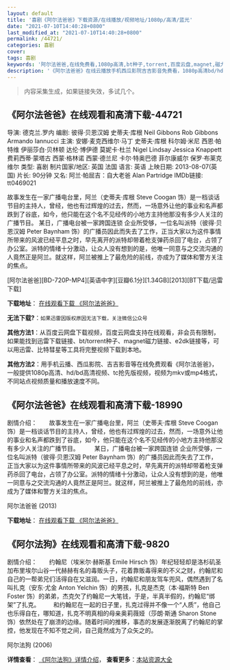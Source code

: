 ```yaml
---
layout: default
title: '喜剧《阿尔法爸爸》下载资源/在线播放/视频地址/1080p/高清/蓝光'
date: "2021-07-10T14:40:28+0800"
last_modified_at: "2021-07-10T14:40:28+0800"
permalink: /44721/
categories: 喜剧
cover:
tags: 喜剧
keywords: '阿尔法爸爸,在线免费看,1080p高清,bt种子,torrent,百度云盘,magnet,磁力链,迅雷下载资源'
description: '《阿尔法爸爸》在线云播放手机西瓜影院吉吉影音免费看，1080p高清bd/hd未删减完整版和tc抢先枪版，mkv/mp4格式，附带bt/torrent种子、magnet/磁力链、百度云盘、网盘资源迅雷下载链接'
---
```


>内容采集生成，如果链接失效，多试几个。


## 《阿尔法爸爸》在线观看和高清下载-44721

导演: 德克兰.罗内 编剧: 彼得·贝恩汉姆 史蒂夫·库根 Neil Gibbons Rob Gibbons Armando Iannucci 主演: 安娜·麦克西维尔·马丁 史蒂夫·库根 科尔姆·米尼 西恩·帕特维 伊丽莎白·贝林顿 达伦·博伊德 莫妮卡·杜兰 Nigel Lindsay Jessica Knappett 费莉西蒂·蒙塔古 西蒙·格林诺 西蒙·德兰尼 卡尔·特奥巴德 菲尔康威尔 保罗·布莱克维尔 类型: 喜剧 制片国家/地区: 英国 法国 语言: 英语 上映日期: 2013-08-07(英国) 片长: 90分钟 又名: 阿兰·帕屈吉：自大老爸 Alan Partridge IMDb链接: tt0469021

故事发生在一家广播电台里，阿兰（史蒂夫·库根 Steve Coogan 饰）是一档谈话节目的主持人，曾经，他也有过辉煌的过去，然而，一场意外让他的事业和名声都跌到了谷底，如今，他只能在这个名不见经传的小地方主持他那没有多少人关注的广播节目。 某日，广播电台被一家跨国连锁 企业所受够，一位名叫派特（彼得·贝恩汉姆 Peter Baynham 饰）的广播员因此而失去了工作，正当大家以为这件事情所带来的风波已经平息之时，早先离开的派特却带着枪支弹药杀回了电台，占领了办公室。派特的情绪十分激动，让众人没有想到的是，他唯一同意与之交流沟通的人竟然正是阿兰。就这样，阿兰被推上了最危险的前线，亦成为了媒体和警方关注的焦点。


[阿尔法爸爸][BD-720P-MP4][英语中字][豆瓣6.1分][1.34GB][2013][BT下载/迅雷下载]

**下载地址**： [在线观看下载 《阿尔法爸爸》](https://www.btdx8.com/torrent/alan_partridge_alpha_papa_2013.html) 


**无法下载?**：`如果迅雷因版权原因无法下载，关注微信公众号 `

**其他方法1**：从百度云网盘下载视频，百度云网盘支持在线观看，非会员有限制，如果能找到迅雷下载链接、bt/torrent种子、magnet磁力链接、e2dk链接等，可以用迅雷、比特彗星等工具将完整视频下载到本地。

**其他方法2**：用手机云播、西瓜影院、吉吉影音等在线免费观看《阿尔法爸爸》，一般提供1080p高清、hd/bd高清视频、tc抢先版视频，视频为mkv或mp4格式，不同站点视频质量和播放速度不同。


## 《阿尔法爸爸》在线观看和高清下载-18990

剧情介绍：　　故事发生在一家广播电台里，阿兰（史蒂夫·库根 Steve Coogan 饰）是一档谈话节目的主持人，曾经，他也有过辉煌的过去，然而，一场意外让他的事业和名声都跌到了谷底，如今，他只能在这个名不见经传的小地方主持他那没有多少人关注的广播节目。  　　某日，广播电台被一家跨国连锁 企业所受够，一位名叫派特（彼得·贝恩汉姆 Peter Baynham 饰）的广播员因此而失去了工作，正当大家以为这件事情所带来的风波已经平息之时，早先离开的派特却带着枪支弹药杀回了电台，占领了办公室。派特的情绪十分激动，让众人没有想到的是，他唯一同意与之交流沟通的人竟然正是阿兰。就这样，阿兰被推上了最危险的前线，亦成为了媒体和警方关注的焦点。


阿尔法爸爸 (2013)

**下载地址**： [在线观看下载 《阿尔法爸爸》](https://www.btbtdy.me/btdy/dy2602.html) 


## 《阿尔法狗》在线观看和高清下载-9820

剧情介绍：　　约翰尼（埃米尔·赫斯基 Emile Hirsch 饰）年纪轻轻却是洛杉矶圣加布里埃尔山谷一代赫赫有名的毒贩头子，花着靠贩毒得来的不义之财，约翰尼和自己的一帮弟兄们活得自在又滋润。一日，约翰尼和朋友驾车兜风，偶然遇到了名叫扎克（安东·尤金 Anton Yelchin 饰）的男孩，扎克是杰克（本·福斯特 Ben Foster 饰）的弟弟，杰克欠了约翰尼一大笔钱，于是，半真半假的，约翰尼“绑架”了扎克。 　　和约翰尼在一起的日子里，扎克过得并不像一个“人质”，他自己也乐得自在，哪知道，扎克不明真相的母亲奥莉薇娅（莎朗·斯通 Sharon Stone 饰）依然处在了崩溃的边缘。随着时间的推移，事态的发展逐渐脱离了约翰尼的掌控，他发现在不知不觉之间，自己竟然成为了众矢之的。


阿尔法狗 (2006)

**详情查看**： [《阿尔法狗》详情介绍](/movie/9820/)， **查看更多**：[本站资源大全](/movie/t/all/)

